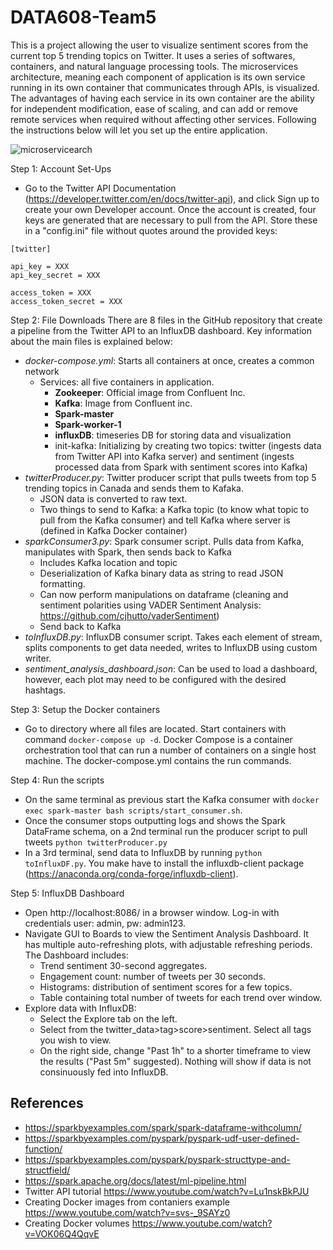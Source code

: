 # DATA608-Team5
This is a project allowing the user to visualize sentiment scores from the current top 5 trending topics on Twitter. It uses a series of softwares, containers, and natural language processing tools. The microservices architecture, meaning each component of application is its own service running in its own container that communicates through APIs, is visualized. The advantages of having each service in its own container are the ability for independent modification, ease of scaling, and can add or remove remote services when required without affecting other services. Following the instructions below will let you set up the entire application.

![microservicearch](https://user-images.githubusercontent.com/100740803/162856065-83ec9cda-bb73-4b03-958b-bdfcd8870f86.png)


Step 1: Account Set-Ups
- Go to the Twitter API Documentation (https://developer.twitter.com/en/docs/twitter-api), and click Sign up to create your own Developer account. Once the account is created, four keys are generated that are necessary to pull from the API. Store these in a "config.ini" file without quotes around the provided keys:
```
[twitter]

api_key = XXX
api_key_secret = XXX

access_token = XXX
access_token_secret = XXX
```

Step 2: File Downloads
There are 8 files in the GitHub repository that create a pipeline from the Twitter API to an InfluxDB dashboard. Key information about the main files is explained below:
- *docker-compose.yml*: Starts all containers at once, creates a common network
	- Services: all five containers in application.
		- **Zookeeper**: Official image from Confluent Inc.
		- **Kafka**: Image from Confluent inc.
		- **Spark-master**
		- **Spark-worker-1**
		- **influxDB**: timeseries DB for storing data and visualization
		- init-kafka: Initializing by creating two topics: twitter (ingests data from Twitter API into Kafka server) and sentiment (ingests processed data from Spark with sentiment scores into Kafka)
- *twitterProducer.py*: Twitter producer script that pulls tweets from top 5 trending topics in Canada and sends them to Kafaka.
	- JSON data is converted to raw text.
	- Two things to send to Kafka: a Kafka topic (to know what topic to pull from the Kafka consumer) and tell Kafka where server is (defined in Kafka Docker container)
- *sparkConsumer3.py*: Spark consumer script. Pulls data from Kafka, manipulates with Spark, then sends back to Kafka
	- Includes Kafka location and topic
	- Deserialization of Kafka binary data as string to read JSON formatting.
	- Can now perform manipulations on dataframe (cleaning and sentiment polarities using VADER Sentiment Analysis: https://github.com/cjhutto/vaderSentiment)
	- Send back to Kafka
- *toInfluxDB.py*: InfluxDB consumer script. Takes each element of stream, splits components to get data needed, writes to InfluxDB using custom writer.
- *sentiment_analysis_dashboard.json*: Can be used to load a dashboard, however, each plot may need to be configured with the desired hashtags.

Step 3: Setup the Docker containers
-	Go to directory where all files are located. Start containers with command `docker-compose up -d`. Docker Compose is a container orchestration tool that can run a number of containers on a single host machine. The docker-compose.yml contains the run commands.

Step 4:	Run the scripts
-	On the same terminal as previous start the Kafka consumer with `docker exec spark-master bash scripts/start_consumer.sh`.
-	Once the consumer stops outputting logs and shows the Spark DataFrame schema, on a 2nd terminal run the producer script to pull tweets `python twitterProducer.py`
-	In a 3rd terminal, send data to InfluxDB by running `python toInfluxDF.py`. You make have to install the influxdb-client package (https://anaconda.org/conda-forge/influxdb-client).

Step 5: InfluxDB Dashboard
- Open http://localhost:8086/ in a browser window. Log-in with credentials user: admin, pw: admin123.
- Navigate GUI to Boards to view the Sentiment Analysis Dashboard. It has multiple auto-refreshing plots, with adjustable refreshing periods. The Dashboard includes:
  - Trend sentiment 30-second aggregates.
  - Engagement count: number of tweets per 30 seconds.
  - Histograms: distribution of sentiment scores for a few topics.
  - Table containing total number of tweets for each trend over window.
- Explore data with InfluxDB:
  - Select the Explore tab on the left.
  - Select from the twitter_data>tag>score>sentiment. Select all tags you wish to view.
  - On the right side, change "Past 1h" to a shorter timeframe to view the results ("Past 5m" suggested). Nothing will show if data is not consinuously fed into InfluxDB.

## References
- https://sparkbyexamples.com/spark/spark-dataframe-withcolumn/
- https://sparkbyexamples.com/pyspark/pyspark-udf-user-defined-function/
- https://sparkbyexamples.com/pyspark/pyspark-structtype-and-structfield/
- https://spark.apache.org/docs/latest/ml-pipeline.html
- Twitter API tutorial https://www.youtube.com/watch?v=Lu1nskBkPJU
- Creating Docker images from contaniers example https://www.youtube.com/watch?v=svs-_9SAYz0
- Creating Docker volumes https://www.youtube.com/watch?v=VOK06Q4QqvE
